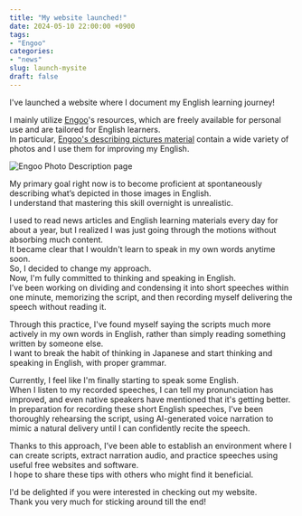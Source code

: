 ```yaml
---
title: "My website launched!"
date: 2024-05-10 22:00:00 +0900
tags:
- "Engoo"
categories:
- "news"
slug: launch-mysite
draft: false
---
```


I've launched a website where I document my English learning journey!

I mainly utilize [Engoo](https://engoo.com/app/materials/en)'s resources, which are freely available for personal use and are tailored for English learners.   
In particular, [Engoo's describing pictures material](https://engoo.com/app/materials/describing-pictures/P_HriMOnEeifo0O-yMP42w) contain a wide variety of photos and I use them for improving my English.

![Engoo Photo Description page](/docsy/imgs/2024-05-10-Engoo-PhotoDescription.png)

My primary goal right now is to become proficient at spontaneously describing what’s depicted in those images in English.  
I understand that mastering this skill overnight is unrealistic.

I used to read news articles and English learning materials every day for about a year, but I realized I was just going through the motions without absorbing much content.   
It became clear that I wouldn't learn to speak in my own words anytime soon.   
So, I decided to change my approach.  
Now, I'm fully committed to thinking and speaking in English.  
I’ve been working on dividing and condensing it into short speeches within one minute, memorizing the script, and then recording myself delivering the speech without reading it.

Through this practice, I've found myself saying the scripts much more actively in my own words in English, rather than simply reading something written by someone else.  
I want to break the habit of thinking in Japanese and start thinking and speaking in English, with proper grammar.

Currently, I feel like I'm finally starting to speak some English.   
When I listen to my recorded speeches, I can tell my pronunciation has improved, and even native speakers have mentioned that it's getting better.   
In preparation for recording these short English speeches, I’ve been thoroughly rehearsing the script, using AI-generated voice narration to mimic a natural delivery until I can confidently recite the speech.

Thanks to this approach, I’ve been able to establish an environment where I can create scripts, extract narration audio, and practice speeches using useful free websites and software.  
I hope to share these tips with others who might find it beneficial.

I'd be delighted if you were interested in checking out my website.  
Thank you very much for sticking around till the end!
